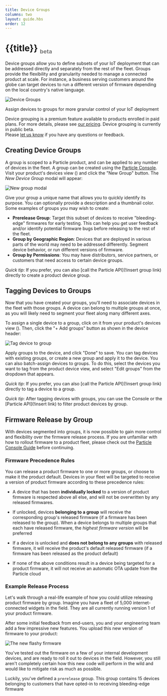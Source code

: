 ```yaml
---
title: Device Groups
columns: two
layout: guide.hbs
order: 12
---
```


# {{title}} <sub style="color: #777;font-size:18px; bottom: 0;">beta</sub>

Device groups allow you to define subsets of your IoT deployment that can
be addressed directly and separately from the rest of the fleet. Groups provide the flexibility
and granularity needed to manage a connected product at scale. For instance,
a business serving customers around the globe can target devices to run a different
version of firmware depending on the local country's native language.

![Device
Groups](/assets/images/device-groups/device-groups-overview.jpg)
<p class="caption">Assign devices to groups for more granular control of
your IoT deployment</a>

Device grouping is a premium feature available to products enrolled in
paid plans. For more details, please see
<a href="https://www.particle.io/pricing" target="_blank">our
pricing</a>. Device grouping is currently in public beta.<br/>Please
<a href="mailto:support@particle.io">let us know</a> if you have any
questions or feedback.

## Creating Device Groups

A group is scoped to a Particle product, and can be applied to any number of devices in the
fleet. A group can be created using the
<a href="https://console.particle.io"
target="_blank">Particle Console</a>. Visit your product's devices view
(<i class="im-devices-icon"></i>) and click the "New Group" button. The
_New Device Group_ modal will appear:

![New group modal](/assets/images/device-groups/new-device-group.png)

Give your group a unique name that allows you to quickly identify its
purpose. You can optionally provide a description and a thumbnail color.
Some examples of groups you may wish to create:

- **Prerelease Group**: Target this subset of devices to receive
"bleeding-edge" firmwares for early testing. This can help you get user
feedback and/or identify potential firmware bugs before releasing to the rest of the fleet.
- **Group by Geographic Region**: Devices that are deployed in various
parts of the world may need to be addressed differently. Segment device
behavior, or run different versions of firmware.
- **Group by Permissions**: You may have distributors, service partners,
or customers that need access to certain device groups.

_Quick tip_: If you prefer, you can also [call the Particle API](!insert
group link) directly to create a product device group.

## Tagging Devices to Groups

Now that you have created your groups, you'll need to associate devices
in the fleet with those groups. A device can belong to multiple
groups at once, as you will likely need to segment your fleet
along many different axes.

To assign a single device to a group, click on it from your product's
devices view (<i class="im-devices-icon"></i>). Then, click the "+ Add
groups" button as shown in the device header:

![Tag device to group](/assets/images/device-groups/tag-device-to-group.png)

Apply groups to the device, and click "Done" to save. You can tag
devices with existing groups, or create a new group and apply it to the
device. You can also batch-assign devices to groups. To do this, select the
devices you want to tag from the product device view, and select "Edit
groups" from the dropdown that appears.

_Quick tip_: If you prefer, you can also [call the Particle API](!insert
group link) directly to tag a device to a group.

_Quick tip_: After tagging devices with groups, you can use the Console
or the [Particle API](!insert link) to filter product devices by group.

## Firmware Release by Group

With devices segmented into groups, it is now possible to gain more
control and flexibility over the firmware release process. If you are
unfamiliar with how to rollout firmware to a product fleet, please check
out the [Particle Console
Guide](/guide/tools-and-features/console/#rollout-firmware) before
continuing.

### Firmware Precedence Rules

You can release a product firmware to one or more groups, or choose to
make it the product default. Devices in your fleet will be targeted to
receive a version of product firmware according to these precedence
rules:

- A device that has been **individually locked** to a version of product
firmware is respected above all else, and will not be overwritten by any
released firmwares.

- If unlocked, devices **belonging to a group** will receive the
corresponding group's released firmware (if a firmware has been released
to the group). When a device belongs to multiple groups that each have
released firmware, the _highest firmware version_ will be preferred

- If a device is unlocked and **does not belong to any groups** with
released firmware, it will receive the product's default released
firmware (if a firmware has been released as the product default)

- If none of the above conditions result in a device being targeted for
a product firmware, it will not receive an automatic OTA update from the
Particle cloud

### Example Release Process

Let's walk through a real-life example of how you could utilize
releasing product firmware by group. Imagine you have a fleet of 5,000
internet-connected widgets in the field. They are all currently running
version 1 of your product firmware.

After some initial feedback from end-users, you and your engineering
team add a few impressive new features. You upload this new version of
firmware to your product:

<img class="full-width" alt="The new flashy firmware" src="/assets/images/device-groups/release-firmware-1.png"/>

You've tested out the firmware on a few of your internal development
devices, and are ready to roll it out to devices in the field. However,
you still aren't completely certain how this new code will perform in
the wild and would like to mitigate risk as much as possible.

Luckily, you've defined a `prerelease` group. This group contains 15
devices belonging to customers that have opted-in to receiving
bleeding-edge firmware
